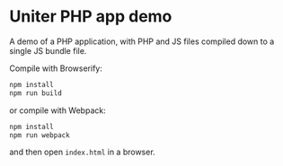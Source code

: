 Uniter PHP app demo
===================

A demo of a PHP application, with PHP and JS files compiled down to a single JS bundle file.

Compile with Browserify:

```javascript
npm install
npm run build
```

or compile with Webpack:

```javascript
npm install
npm run webpack
```

and then open `index.html` in a browser.
